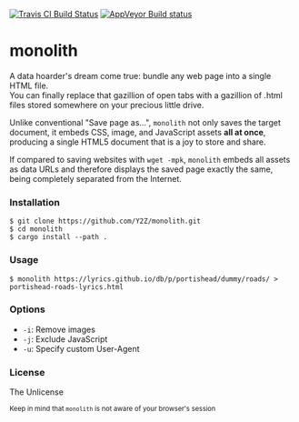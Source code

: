[![Travis CI Build Status](https://travis-ci.org/Y2Z/monolith.svg?branch=master)](https://travis-ci.org/Y2Z/monolith)
[![AppVeyor Build status](https://ci.appveyor.com/api/projects/status/j1v1d96sw952b1ch?svg=true)](https://ci.appveyor.com/project/vflyson/monolith)


# monolith

A data hoarder's dream come true: bundle any web page into a single HTML file.  
You can finally replace that gazillion of open tabs with a gazillion of .html files stored somewhere on your precious little drive.

Unlike conventional "Save page as…", `monolith` not only saves the target document,
it embeds CSS, image, and JavaScript assets **all at once**, producing a single HTML5 document that is a joy to store and share.

If compared to saving websites with `wget -mpk`, `monolith` embeds all assets as data URLs and therefore displays the saved page exactly the same, being completely separated from the Internet.

<!-- `This program works both on remote and local targets. -->

### Installation
    $ git clone https://github.com/Y2Z/monolith.git
    $ cd monolith
    $ cargo install --path .

### Usage
    $ monolith https://lyrics.github.io/db/p/portishead/dummy/roads/ > portishead-roads-lyrics.html

### Options
 - `-i`: Remove images
 - `-j`: Exclude JavaScript
 - `-u`: Specify custom User-Agent

### License
The Unlicense

<!-- Microtext -->
<sub>Keep in mind that `monolith` is not aware of your browser's session</sub>
